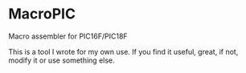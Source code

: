 # MacroPIC
 Macro assembler for PIC16F/PIC18F

This is a tool I wrote for my own use. If you find it useful, great, if not, modify it or use something else.